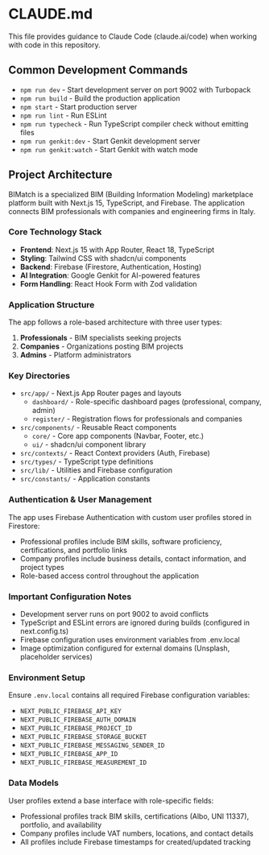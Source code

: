 # CLAUDE.md

This file provides guidance to Claude Code (claude.ai/code) when working with code in this repository.

## Common Development Commands

- `npm run dev` - Start development server on port 9002 with Turbopack
- `npm run build` - Build the production application
- `npm start` - Start production server
- `npm run lint` - Run ESLint
- `npm run typecheck` - Run TypeScript compiler check without emitting files
- `npm run genkit:dev` - Start Genkit development server
- `npm run genkit:watch` - Start Genkit with watch mode

## Project Architecture

BIMatch is a specialized BIM (Building Information Modeling) marketplace platform built with Next.js 15, TypeScript, and Firebase. The application connects BIM professionals with companies and engineering firms in Italy.

### Core Technology Stack
- **Frontend**: Next.js 15 with App Router, React 18, TypeScript
- **Styling**: Tailwind CSS with shadcn/ui components
- **Backend**: Firebase (Firestore, Authentication, Hosting)
- **AI Integration**: Google Genkit for AI-powered features
- **Form Handling**: React Hook Form with Zod validation

### Application Structure

The app follows a role-based architecture with three user types:
1. **Professionals** - BIM specialists seeking projects
2. **Companies** - Organizations posting BIM projects
3. **Admins** - Platform administrators

### Key Directories

- `src/app/` - Next.js App Router pages and layouts
  - `dashboard/` - Role-specific dashboard pages (professional, company, admin)
  - `register/` - Registration flows for professionals and companies
- `src/components/` - Reusable React components
  - `core/` - Core app components (Navbar, Footer, etc.)
  - `ui/` - shadcn/ui component library
- `src/contexts/` - React Context providers (Auth, Firebase)
- `src/types/` - TypeScript type definitions
- `src/lib/` - Utilities and Firebase configuration
- `src/constants/` - Application constants

### Authentication & User Management

The app uses Firebase Authentication with custom user profiles stored in Firestore:
- Professional profiles include BIM skills, software proficiency, certifications, and portfolio links
- Company profiles include business details, contact information, and project types
- Role-based access control throughout the application

### Important Configuration Notes

- Development server runs on port 9002 to avoid conflicts
- TypeScript and ESLint errors are ignored during builds (configured in next.config.ts)
- Firebase configuration uses environment variables from .env.local
- Image optimization configured for external domains (Unsplash, placeholder services)

### Environment Setup

Ensure `.env.local` contains all required Firebase configuration variables:
- `NEXT_PUBLIC_FIREBASE_API_KEY`
- `NEXT_PUBLIC_FIREBASE_AUTH_DOMAIN` 
- `NEXT_PUBLIC_FIREBASE_PROJECT_ID`
- `NEXT_PUBLIC_FIREBASE_STORAGE_BUCKET`
- `NEXT_PUBLIC_FIREBASE_MESSAGING_SENDER_ID`
- `NEXT_PUBLIC_FIREBASE_APP_ID`
- `NEXT_PUBLIC_FIREBASE_MEASUREMENT_ID`

### Data Models

User profiles extend a base interface with role-specific fields:
- Professional profiles track BIM skills, certifications (Albo, UNI 11337), portfolio, and availability
- Company profiles include VAT numbers, locations, and contact details
- All profiles include Firebase timestamps for created/updated tracking
